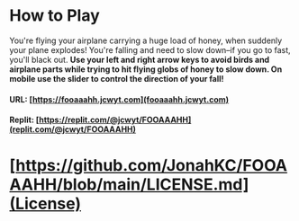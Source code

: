 # How to Play
You're flying your airplane carrying a huge load of honey, when suddenly your plane explodes! You're falling and need to slow down–if you go to fast, you'll black out. **Use your left and right arrow keys to avoid birds and airplane parts while trying to hit flying globs of honey to slow down. On mobile use the slider to control the direction of your fall!**
#### URL: [https://fooaaahh.jcwyt.com](fooaaahh.jcwyt.com)
#### Replit: [https://replit.com/@jcwyt/FOOAAAHH](replit.com/@jcwyt/FOOAAAHH)

# [https://github.com/JonahKC/FOOAAAHH/blob/main/LICENSE.md](License)
